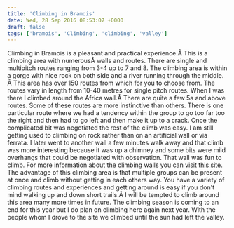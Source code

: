 ```yaml
---
title: 'Climbing in Bramois'
date: Wed, 28 Sep 2016 08:53:07 +0000
draft: false
tags: ['bramois', 'Climbing', 'climbing', 'valley']
---
```


Climbing in Bramois is a pleasant and practical experience.Â This is a climbing area with numerousÂ walls and routes. There are single and multipitch routes ranging from 3-4 up to 7 and 8. The climbing area is within a gorge with nice rock on both side and a river running through the middle. Â This area has over 150 routes from which for you to choose from. The routes vary in length from 10-40 metres for single pitch routes. When I was there I climbed around the Africa wall.Â There are quite a few 5a and above routes. Some of these routes are more instinctive than others. There is one particular route where we had a tendency within the group to go too far too the right and then had to go left and then make it up to a crack. Once the complicated bit was negotiated the rest of the climb was easy. I am still getting used to climbing on rock rather than on an artificial wall or via ferrata. I later went to another wall a few minutes walk away and that climb was more interesting because it was up a chimney and some bits were mild overhangs that could be negotiated with observation. That wall was fun to climb. For more information about the climbing walls you can visit [this site](https://www.thecrag.com/climbing/switzerland/bramois/guide). The advantage of this climbing area is that multiple groups can be present at once and climb without getting in each others way. You have a variety of climbing routes and experiences and getting around is easy if you don't mind walking up and down short trails.Â I will be tempted to climb around this area many more times in future. The climbing season is coming to an end for this year but I do plan on climbing here again next year. With the people whom I drove to the site we climbed until the sun had left the valley.